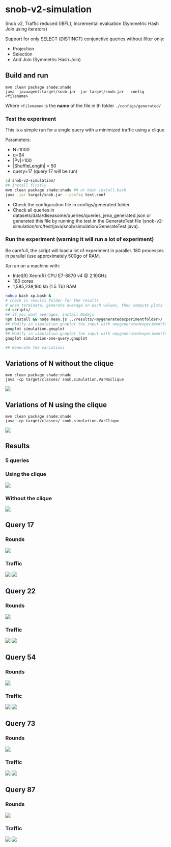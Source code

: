 # snob-v2-simulation
Snob v2, Traffic reduced (IBFL), Incremental evaluation (Symmetric Hash Join using iterators)

Support for only SELECT (DISTINCT) conjunctive queries without filter only:
- Projection
- Selection
- And Join (Symmetric Hash Join)

## Build and run

```
mvn clean package shade:shade
java -javaagent:target/snob.jar -jar target/snob.jar --config <filename>
```

Where `<filename>` is the **name** of the file in th folder `./configs/generated/` 


### Test the experiment

This is a simple run for a single query with a minimized traffic using a clique

Parameters:
* N=1000
* q=64
* |Pv|=100
* |ShuffleLength| = 50
* query=17 (query 17 will be run)

```bash
cd snob-v2-simulation/
## Install firstly
mvn clean package shade:shade ## or bash install.bash
java -jar target/snob.jar --config test.conf
```

* Check the configuration file in configs/generated folder.
* Check all queries in datasets/data/diseasome/queries/queries_jena_generated.json
or generated this file by running the test in the GenerateTest file (snob-v2-simulation/src/test/java/snob/simulation/GenerateTest.java).
### Run the experiment (warning it will run a lot of experiment) 

Be carefull, the script will load a lot of experiment in parallel.
180 processes in parallel (use approximately 500go of RAM. 

Xp ran on a machine with:
* Intel(R) Xeon(R) CPU E7-8870 v4 @ 2.10GHz
* 160 cores
* 1,585,239,160 kb (1.5 Tb) RAM

```bash
nohup bash xp.bash &
# check in results folder for the results
# when terminate, generate average on each values, then compute plots
cd scripts/
## if you want averages, install Nodejs
npm install && node mean.js ../results/<mygeneratedexperimentfolder>/
## Modify in simulation.gnuplot the input with <mygeneratedexperimentfolder>
gnuplot simulation.gnuplot
## Modify in simulation.gnuplot the input with <mygeneratedexperimentfolder>
gnuplot simulation-one-query.gnuplot

## Generate the variations

```


## Variations of N without the clique

````
mvn clean package shade:shade
java -cp target/classes/ snob.simulation.VarNoclique
````

![](scripts/variations/plotN.png)

## Variations of N using the clique

````
mvn clean package shade:shade
java -cp target/classes/ snob.simulation.VarClique
````

![](scripts/variations/plotNClique.png)


## Results

### 5 queries

### Using the clique

![](results/55f16ca24b08ef2725fbbc5088942a1e-all/simulation-w-clique-traffictrue.png)

### Without the clique

![](results/55f16ca24b08ef2725fbbc5088942a1e-all/simulation-wo-clique-traffictrue.png)

## Query 17

### Rounds

![](results/55f16ca24b08ef2725fbbc5088942a1e-all/q17-simulation-round-traffictrue.png)

### Traffic

![](results/55f16ca24b08ef2725fbbc5088942a1e-all/q17-simulation-traffic-triples.png)
![](results/55f16ca24b08ef2725fbbc5088942a1e-all/q17-simulation-traffic-messages.png)

## Query 22

### Rounds

![](results/55f16ca24b08ef2725fbbc5088942a1e-all/q22-simulation-round-traffictrue.png)

### Traffic

![](results/55f16ca24b08ef2725fbbc5088942a1e-all/q22-simulation-traffic-triples.png)
![](results/55f16ca24b08ef2725fbbc5088942a1e-all/q22-simulation-traffic-messages.png)

## Query 54

### Rounds

![](results/55f16ca24b08ef2725fbbc5088942a1e-all/q54-simulation-round-traffictrue.png)

### Traffic

![](results/55f16ca24b08ef2725fbbc5088942a1e-all/q54-simulation-traffic-triples.png)
![](results/55f16ca24b08ef2725fbbc5088942a1e-all/q54-simulation-traffic-messages.png)

## Query 73

### Rounds

![](results/55f16ca24b08ef2725fbbc5088942a1e-all/q73-simulation-round-traffictrue.png)

### Traffic

![](results/55f16ca24b08ef2725fbbc5088942a1e-all/q73-simulation-traffic-triples.png)
![](results/55f16ca24b08ef2725fbbc5088942a1e-all/q73-simulation-traffic-messages.png)

## Query 87

### Rounds

![](results/55f16ca24b08ef2725fbbc5088942a1e-all/q87-simulation-round-traffictrue.png)

### Traffic

![](results/55f16ca24b08ef2725fbbc5088942a1e-all/q87-simulation-traffic-triples.png)
![](results/55f16ca24b08ef2725fbbc5088942a1e-all/q87-simulation-traffic-messages.png)

